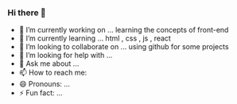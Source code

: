 ### Hi there 👋

<!--
**logismail/logismail** is a ✨ _special_ ✨ repository because its `README.md` (this file) appears on your GitHub profile.



Here are some ideas to get you started:
-->
- 🔭 I’m currently working on ... learning the concepts of front-end
- 🌱 I’m currently learning ... html , css , js , react 
- 👯 I’m looking to collaborate on ... using github for some projects
- 🤔 I’m looking for help with ... 
- 💬 Ask me about ... 
- 📫 How to reach me: 
- 😄 Pronouns: ...
- ⚡ Fun fact: ...

